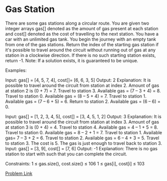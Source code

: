 # Gas Station

There are some gas stations along a circular route. You are given two integer arrays gas[] denoted as the amount of gas present at each station and cost[] denoted as the cost of travelling to the next station. You have a car with an unlimited gas tank. You begin the journey with an empty tank from one of the gas stations. Return the index of the starting gas station if it's possible to travel around the circuit without running out of gas at any station in a clockwise direction. If there is no such starting station exists, return -1.
Note: If a solution exists, it is guaranteed to be unique.

Examples:

Input: gas[] = [4, 5, 7, 4], cost[]= [6, 6, 3, 5]
Output: 2
Explanation: It is possible to travel around the circuit from station at index 2. Amount of gas at station 2 is (0 + 7) = 7.
Travel to station 3. Available gas = (7 – 3 + 4) = 8.
Travel to station 0. Available gas = (8 – 5 + 4) = 7.
Travel to station 1. Available gas = (7 – 6 + 5) = 6.
Return to station 2. Available gas = (6 – 6) = 0.

Input: gas[] = [1, 2, 3, 4, 5], cost[] = [3, 4, 5, 1, 2]
Output: 3
Explanation: It is possible to travel around the circuit from station at index 3. Amount of gas at station 3 is (0 + 4) = 4.
Travel to station 4. Available gas = 4 – 1 + 5 = 8.
Travel to station 0. Available gas = 8 – 2 + 1 = 7.
Travel to station 1. Available gas= 7 – 3 + 2 = 6.
Travel to station 2. Available gas = 6 – 4 + 3 = 5.
Travel to station 3. The cost is 5. The gas is just enough to travel back to station 3.
Input: gas[] = [3, 9], cost[] = [7, 6]
Output: -1
Explanation: There is no gas station to start with such that you can complete the circuit.

Constraints:
1 ≤ gas.size(), cost.size() ≤ 106
1 ≤ gas[i], cost[i] ≤ 103

[Problem Link](https://www.geeksforgeeks.org/problems/circular-tour-1587115620/1)